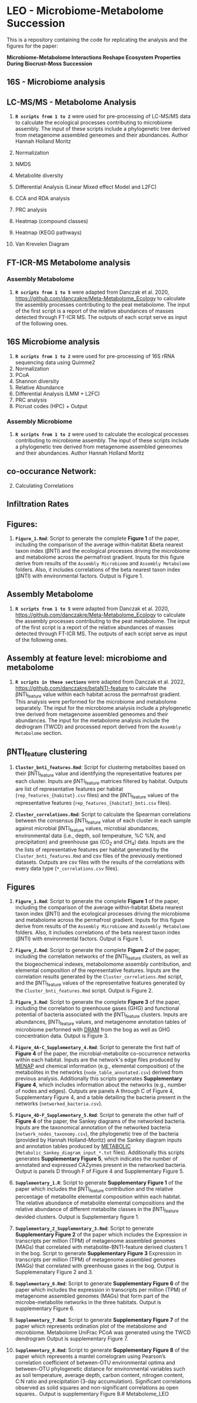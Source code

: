 # LEO - Microbiome-Metabolome Succession

This is a repository containing the code for replicating the analysis and the figures for the paper: 

**Microbiome-Metabolome Interactions Reshape Ecosystem Properties During Biocrust-Moss Succession**

## 16S - Microbiome analysis


## LC-MS/MS - Metabolome Analysis
1. **`R scripts from 1 to 2`** were used for pre-processing of LC-MS/MS data 
to calculate the ecological processes contributing to microbiome assembly. The input of these scripts include a phylogenetic tree derived from metagenome assembled geneomes and their abundances. Author Hannah Holland Moritz

2. Normalization
3. NMDS
4. Metabolite diversity
5. Differential Analysis (Linear Mixed effect Model and L2FC)
6. CCA and RDA analysis
7. PRC analysis
8. Heatmap (compound classes)
9. Heatmap (KEGG pathways) 
10. Van Krevelen Diagram

## FT-ICR-MS Metabolome analysis

### Assembly Metabolome
1. **`R scripts from 1 to 5`** were adapted from Danczak et al. 2020, https://github.com/danczakre/Meta-Metabolome_Ecology to calculate the assembly processes contributing to the peat metabolome. The input of the first script is a report of the relative abundances of masses detected through FT-ICR MS. The outputs of each script serve as input of the following ones.

## 16S Microbiome analysis
1. **`R scripts from 1 to 2`** were used for pre-processing of 16S rRNA sequencing data using Quimme2
2. Normalization 
3. PCoA
4. Shannon diversity
5. Relative Abundance
6. Differential Analysis (LMM + L2FC)
7. PRC analysis
8. Picrust codes (HPC) + Output

### Assembly Microbiome
1. **`R scripts from 1 to 2`** were used to calculate the ecological processes contributing to microbiome assembly. The input of these scripts include a phylogenetic tree derived from metagenome assembled geneomes and their abundances. Author Hannah Holland Moritz


## co-occurance Network: 
2. Calculating Correlations

## Infiltration Rates





## Figures: 

1. **`Figure_1.Rmd`**: Script to generate the complete **Figure 1** of the paper, including the comparison of the average within-habitat &beta nearest taxon index (βNTI) and the ecological processes driving the microbiome and metabolome across the permafrost gradient. Inputs for this figure derive from results of the `Assembly Microbiome` and `Assembly Metabolome` folders. Also, it includes correlations of the beta nearest taxon index (βNTI) with environmental factors. Output is Figure 1.

## Assembly Metabolome

1. **`R scripts from 1 to 5`** were adapted from Danczak et al. 2020, https://github.com/danczakre/Meta-Metabolome_Ecology to calculate the assembly processes contributing to the peat metabolome. The input of the first script is a report of the relative abundances of masses detected through FT-ICR MS. The outputs of each script serve as input of the following ones.

## Assembly at feature level: microbiome and metabolome

1. **`R scripts in these sections`** were adapted from Danczak et al. 2022, https://github.com/danczakre/betaNTI-feature to calculate the &beta;NTI<sub>feature</sub> value within each habitat across the permafrost gradient. This analysis were performed for the microbiome and metabolome separately. The input for the microbiome analysis include a phylogenetic tree derived from metagenome assembled geneomes and their abundances. The input for the metabolome analysis include the dedrogram (TWCD) and processed report derived from the `Assembly Metabolome` section.

##  &beta;NTI<sub>feature</sub> clustering

1. **`Cluster_bnti_features.Rmd`**: Script for clustering metabolites based on their &beta;NTI<sub>feature</sub> value and identifying the representative features per each cluster. Inputs are &beta;NTI<sub>feature</sub> matrices filtered by habitat. Outputs are list of representative features per habitat (`rep_features_{habitat}.csv` files) and the  &beta;NTI<sub>feature</sub> values of the representative features (`rep_features_{habitat}_bnti.csv` files).

1. **`Cluster_correlations.Rmd`**: Script to calculate the Spearman correlations between the consensus &beta;NTI<sub>feature</sub> value of each cluster in each sample against microbial &beta;NTI<sub>feature</sub> values, microbial abundances, environmental data (i.e., depth, soil temperature, %C %N, and precipitation) and greenhouse gas (CO<sub>2</sub> and CH<sub>4</sub>) data. Inputs are the the lists of representative features per habitat generated by the `Cluster_bnti_features.Rmd` and csv files of the previously mentioned datasets. Outputs are csv files with the results of the correlations with every data type (`*_correlations.csv` files).

## Figures

1. **`Figure_1.Rmd`**: Script to generate the complete **Figure 1** of the paper, including the comparison of the average within-habitat &beta nearest taxon index (βNTI) and the ecological processes driving the microbiome and metabolome across the permafrost gradient. Inputs for this figure derive from results of the `Assembly Microbiome` and `Assembly Metabolome` folders. Also, it includes correlations of the beta nearest taxon index (βNTI) with environmental factors. Output is Figure 1.

1. **`Figure_2.Rmd`**: Script to generate the complete **Figure 2** of the paper, including the correlation networks of the &beta;NTI<sub>feature</sub> clusters, as well as the biogeochemical indexes, metabolomome assembly contribution, and elemental composition of the representative features. Inputs are the correlation results generated by the `Cluster_correlations.Rmd` script, and the &beta;NTI<sub>feature</sub> values of the representative features generated by the `Cluster_bnti_features.Rmd` script. Output is Figure 2.

1. **`Figure_3.Rmd`**: Script to generate the complete **Figure 3** of the paper, including the correlation to greenhouse gases (GHG) and functional potential of bacteria associated with the &beta;NTI<sub>feature</sub> clusters. Inputs are abundances, &beta;NTI<sub>feature</sub> values, and metagenome annotation tables of microbiome performed with [DRAM](https://github.com/WrightonLabCSU/DRAM) from the bog as well as GHG concentration data. Output is Figure 3.

1. **`Figure_4A-C_Supplementary_4.Rmd`**: Script to generate the first half of **Figure 4** of the paper, the microbial-metabolite co-occurrence networks within each habitat. Inputs are the network's edge files produced by [MENAP](http://ieg4.rccc.ou.edu/mena/) and chemical information (e.g., elemental composition) of the metabolites in the networks (`node_table_annotated.csv`) derived from previous analysis. Additionally this scripts generates **Supplementary Figure 4**, which includes information about the networks (e.g., number of nodes and edges). Outputs are panels A through C of  Figure 4, Supplementary Figure 4, and a table detailing the bacteria present in the networks (`networked_bacteria.csv`).

1. **`Figure_4D-F_Supplementary_5.Rmd`**: Script to generate the other half of **Figure 4** of the paper, the Sankey diagrams of the networked bacteria. Inputs are the taxonomical annotation of the networked bacteria (`network_nodes_taxonomy.csv`), the phylogenetic tree of the bacteria (provided by Hannah Holland-Moritz) and the Sankey diagram inputs and annotation tables produced by [METABOLIC](https://github.com/AnantharamanLab/METABOLIC) (`Metabolic_Sankey_diagram_input_*.txt` files). Additionally this scripts generates **Supplementary Figure 5**, which indicates the number of annotated and expressed CAZymes present in the networked bacteria. Output is panels D through F of Figure 4 and Supplementary Figure 5.

1. **`Supplementary_1.R`**: Script to generate **Supplementary Figure 1** of the paper which includes the &beta;NTI<sub>feature</sub> contribution and the relative percentage of metabolite elemental composition within each habitat. The relative abundance of metabolite elemental compositions and the relative abundance of different metabolite classes in the &beta;NTI<sub>feature</sub> devided clusters. Output is Supplementary figure 1.

1. **`Supplementary_2_Supplementary_3.Rmd`**: Script to generate **Supplementary Figure 2** of the paper which includes the Expression in transcripts per million (TPM) of metagenome assembled genomes (MAGs) that correlated with metabolite-BNTI-feature derived clusters 1 in the bog. Script to generate **Supplementary Figure 3** Expression in transcripts per million (TPM) of metagenome assembled genomes (MAGs) that correlated with greenhouse gases in the bog. Output is Supplemenatary Figure 2 and 3. 

1. **`Supplementary_6.Rmd`**: Script to generate **Supplementary Figure 6** of the paper which includes the expression in transcripts per million (TPM) of metagenome assembled genomes (MAGs) that form part of the microbe-metabolite networks in the three habitats. Output is supplementary Figure 6.

1. **`Supplementary_7.Rmd`**: Script to generate **Supplementary Figure 7** of the paper which represents ordination plot of the metabolome and microbiome. Metabolome UniFrac PCoA was generated using the TWCD dendrogram Output is supplementary Figure 7.

1. **`Supplementary_8.Rmd`**: Script to generate **Supplementary Figure 8** of the paper which represents a mantel correlogram using Pearson’s correlation coefficient of between-OTU environmental optima and between-OTU phylogenetic distance for environmental variables such as soil temperature, average depth, carbon content, nitrogen content, C:N ratio and precipitation (3-day accumulation). Significant correlations observed as solid squares and non-significant correlations as open squares.. Output is supplementary Figure 8.# Metabolome_LEO
